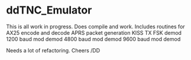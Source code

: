 ddTNC_Emulator
==============
This is all work in progress. Does compile and work. Includes routines for
AX25 encode and decode
APRS packet generation
KISS TX
FSK demod
1200 baud mod demod
4800 baud mod demod
9600 baud mod demod

Needs a lot of refactoring. Cheers /DD
